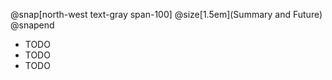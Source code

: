 @snap[north-west text-gray span-100]
@size[1.5em](Summary and Future)
@snapend

* TODO
* TODO
* TODO

